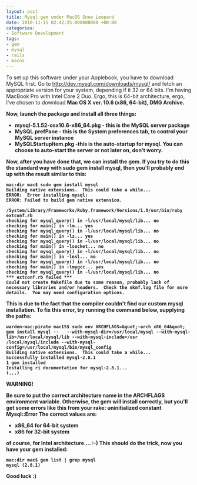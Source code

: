 ```yaml
---
layout: post
title: Mysql gem under MacOS Snow Leopard
date: 2010-11-15 02:42:25.000000000 +00:00
categories:
- Software Development
tags:
- gem
- mysql
- rails
- macos
---
```

To set up this software under your Applebook, you have to download MySQL first. Go to http://dev.mysql.com/downloads/mysql/ and fetch an appropriate version for your system, depending if it 32 or 64 bits.
I'm having MacBook Pro with Intel Core 2 Duo.
Ergo, this is 64-bit architecture, ergo, I've chosen to download <strong>Mac OS X ver. 10.6 (x86, 64-bit), DMG Archive.

Now, launch the package and install all three things:

* mysql-5.1.52-osx10.6-x86_64.pkg - this is the MySQL server package
* MySQL.prefPane - this is the System preferences tab, to control your MySQL server instance
* MySQLStartupItem.pkg -this is the auto-startup for mysql. You can choose to auto-start the server or not later on, don't worry.

Now, after you have done that, we can install the gem. If you try to do this the standard way with sudo gem install mysql, then you'll probably end up with the result similar to this:
```
mac:dir mac$ sudo gem install mysql
Building native extensions.  This could take a while...
ERROR:  Error installing mysql:
ERROR: Failed to build gem native extension.

/System/Library/Frameworks/Ruby.framework/Versions/1.8/usr/bin/ruby extconf.rb
checking for mysql_query() in -l/usr/local/mysql/lib... no
checking for main() in -lm... yes
checking for mysql_query() in -l/usr/local/mysql/lib... no
checking for main() in -lz... yes
checking for mysql_query() in -l/usr/local/mysql/lib... no
checking for main() in -lsocket... no
checking for mysql_query() in -l/usr/local/mysql/lib... no
checking for main() in -lnsl... no
checking for mysql_query() in -l/usr/local/mysql/lib... no
checking for main() in -lmygcc... yes
checking for mysql_query() in -l/usr/local/mysql/lib... no
*** extconf.rb failed ***
Could not create Makefile due to some reason, probably lack of
necessary libraries and/or headers.  Check the mkmf.log file for more
details.  You may need configuration options.
```

This is due to the fact that the compiler couldn't find our custom mysql installation. To fix this error, try running the command below, supplying the paths:
```
warden-mac:pirate mac15$ sudo env ARCHFLAGS=&quot;-arch x86_64&quot; gem install mysql --   --with-mysql-dir=/usr/local/mysql --with-mysql-lib=/usr/local/mysql/lib --with-mysql-include=/usr
/local/mysql/include --with-mysql-config=/usr/local/mysql/bin/mysql_config
Building native extensions.  This could take a while...
Successfully installed mysql-2.8.1
1 gem installed
Installing ri documentation for mysql-2.8.1...
(...)
```

WARNING!

Be sure to put the correct architecture name in the ARCHFLAGS environment variable.
Otherwise, the gem will install correctly, but you'll get some errors like this from your rake:
uninitialized constant Mysql::Error
The correct values are:

*  x86_64 for 64-bit system
*  x86 for 32-bit system

of course, for Intel architecture.... :-)
This should do the trick, now you have your gem installed:

```
mac:dir mac$ gem list | grep mysql
mysql (2.8.1)
```

Good luck :)
